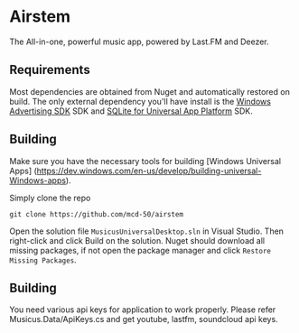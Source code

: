 Airstem
=========

The All-in-one, powerful music app, powered by Last.FM and Deezer.

## Requirements

Most dependencies are obtained from Nuget and automatically restored on build.  The only external dependency you'll have install is the [Windows Advertising SDK](https://visualstudiogallery.msdn.microsoft.com/401703a0-263e-4949-8f0f-738305d6ef4b) SDK and [SQLite for Universal App Platform](https://visualstudiogallery.msdn.microsoft.com/4913e7d5-96c9-4dde-a1a1-69820d615936) SDK.

## Building

Make sure you have the necessary tools for building [Windows Universal Apps]
(https://dev.windows.com/en-us/develop/building-universal-Windows-apps).

Simply clone the repo

    git clone https://github.com/mcd-50/airstem

Open the solution file `MusicusUniversalDesktop.sln` in Visual Studio. Then right-click and click Build on the solution. Nuget should download all missing packages, if not open the package manager and click `Restore Missing Packages`.


## Building

You need various api keys for application to work properly.
Please refer Musicus.Data/ApiKeys.cs and get youtube, lastfm, soundcloud api keys.